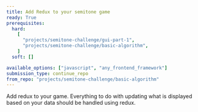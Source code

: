 ```yaml
---
title: Add Redux to your semitone game
ready: True
prerequisites:
  hard:
    [
      "projects/semitone-challenge/gui-part-1",
      "projects/semitone-challenge/basic-algorithm",
    ]
  soft: []

available_options: ["javascript", "any_frontend_framework"]
submission_type: continue_repo
from_repo: "projects/semitone-challenge/basic-algorithm"
---
```


Add redux to your game. Everything to do with updating what is displayed based on your data should be handled using redux.
